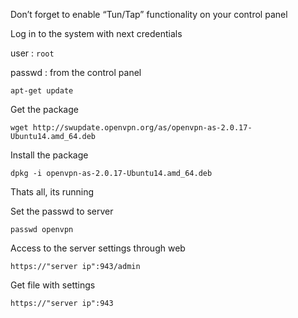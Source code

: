  Don’t forget to enable “Tun/Tap” functionality on your control panel

Log in to the system with next credentials

user : `
   root
  `

passwd : from the control panel

`
   apt-get update
  `

Get the package

`
   wget http://swupdate.openvpn.org/as/openvpn-as-2.0.17-Ubuntu14.amd_64.deb
  `

Install the package

`
   dpkg -i openvpn-as-2.0.17-Ubuntu14.amd_64.deb
  `

Thats all, its running

Set the passwd to server

`
   passwd openvpn
  `

Access to the server settings through web

`
   https://"server ip":943/admin
  `

Get file with settings

`
   https://"server ip":943
  `


